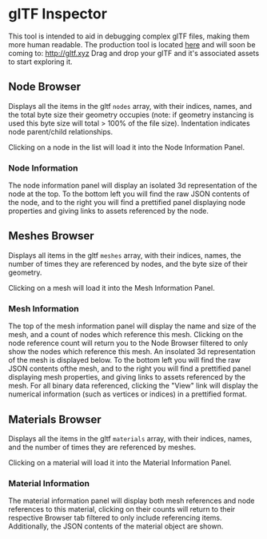 # glTF Inspector
This tool is intended to aid in debugging complex glTF files, making them more human readable. 
The production tool is located [here](http://gltf.xyz.s3-website-us-west-2.amazonaws.com) and will soon be coming to: http://gltf.xyz
Drag and drop your glTF and it's associated assets to start exploring it.

## Node Browser
Displays all the items in the gltf `nodes` array, with their indices, names, and the total byte size their geometry occupies (note: if geometry instancing is used this byte size will total > 100% of the file size). Indentation indicates node parent/child relationships.

Clicking on a node in the list will load it into the Node Information Panel.

### Node Information
The node information panel will display an isolated 3d representation of the node at the top. To the bottom left you will find the raw JSON contents of the node, and to the right you will find a prettified panel displaying node properties and giving links to assets referenced by the node.

## Meshes Browser
Displays all items in the gltf `meshes` array, with their indices, names, the number of times they are referenced by nodes, and the byte size of their geometry.

Clicking on a mesh will load it into the Mesh Information Panel.

### Mesh Information
The top of the mesh information panel will display the name and size of the mesh, and a count of nodes which reference this mesh. Clicking on the node reference count will return you to the Node Browser filtered to only show the nodes which reference this mesh. An insolated 3d representation of the mesh is displayed below. To the bottom left you will find the raw JSON contents ofthe mesh, and to the right you will find a prettified panel displaying mesh properties, and giving links to assets referenced by the mesh. For all binary data referenced, clicking the "View" link will display the numerical information (such as vertices or indices) in a prettified format.

## Materials Browser
Displays all the items in the gltf `materials` array, with their indices, names, and the number of times they are referenced by meshes.

Clicking on a material will load it into the Material Information Panel.

### Material Information
The material information panel will display both mesh references and node references to this material, clicking on their counts will return to their respective Browser tab filtered to only include referencing items. Additionally, the JSON contents of the material object are shown.
